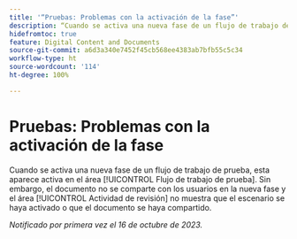```yaml
---
title: '“Pruebas: Problemas con la activación de la fase”'
description: “Cuando se activa una nueva fase de un flujo de trabajo de prueba, esta aparece activa en el área Flujo de trabajo de prueba. Sin embargo, el documento no se comparte con los usuarios en la nueva fase y el área de Actividad de revisión no muestra que la fase se haya activado o que el documento se haya compartido”.
hidefromtoc: true
feature: Digital Content and Documents
source-git-commit: a6d3a340e7452f45cb568ee4383ab7bfb55c5c34
workflow-type: ht
source-wordcount: '114'
ht-degree: 100%

---
```



# Pruebas: Problemas con la activación de la fase

Cuando se activa una nueva fase de un flujo de trabajo de prueba, esta aparece activa en el área [!UICONTROL Flujo de trabajo de prueba]. Sin embargo, el documento no se comparte con los usuarios en la nueva fase y el área [!UICONTROL Actividad de revisión] no muestra que el escenario se haya activado o que el documento se haya compartido.

_Notificado por primera vez el 16 de octubre de 2023._
